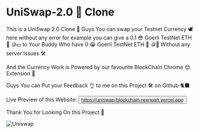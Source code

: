 # UniSwap-2.0 🦄 Clone

This is a UniSwap 2.0 Clone 🦄 Guys You can swap your Testnet Currency 🕊️ here without any error
for example you can give a 0.1 😎 Goerli TestNet ETH 🦍 🪙💵 to Your Buddy Who have 0 😭 Goerli TestNet ETH 🦍 🪙💸 Without any server Issues 🛠️

And the Currency Work is Powered by our favourite BlockChain Chrome 😍 Extension 🦊

Guys You can Put your Feedback 👌 to me on this Project 🛠️ on Github 🐈‍⬛

Live Preview of this Website: <button>https://uniswap-blockchain-rexnoah.vercel.app</button>

Thank You for Looking On this Project 🙏

![Uniswap](https://user-images.githubusercontent.com/109780452/222709558-ba2989c6-a493-4282-99a2-5301d78f1fee.jpg)

